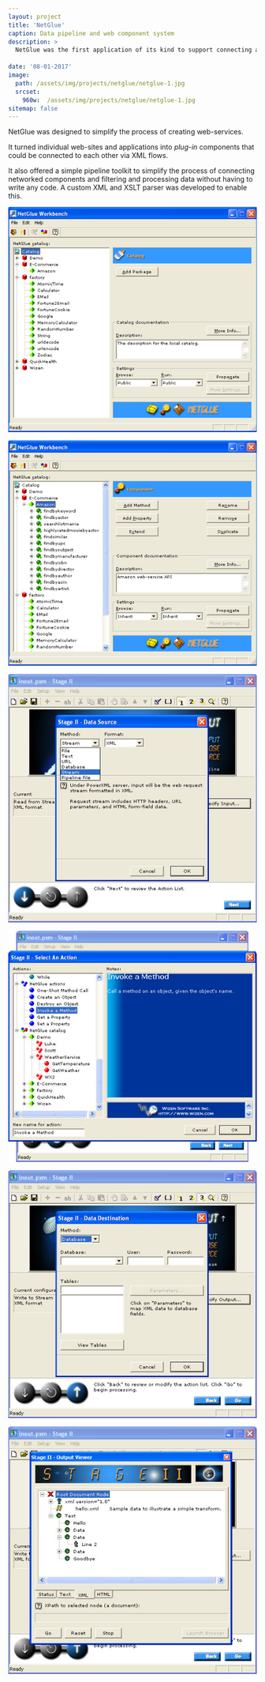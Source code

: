 ```yaml
---
layout: project
title: 'NetGlue'
caption: Data pipeline and web component system
description: >
  NetGlue was the first application of its kind to support connecting and filtering data between web-sites.

date: '08-01-2017'
image: 
  path: /assets/img/projects/netglue/netglue-1.jpg
  srcset: 
    960w:  /assets/img/projects/netglue/netglue-1.jpg
sitemap: false
---
```


NetGlue was designed to simplify the process of creating web-services. 

It turned individual web-sites and applications into *plug-in* components that could be connected to each other via XML flows.

It also offered a simple pipeline toolkit to simplify the process of connecting networked components and filtering and processing data without having to write any code. A custom XML and XSLT parser was developed to enable this.


![](/assets/img/projects/netglue/netglue-1.jpg)

![](/assets/img/projects/netglue/netglue-2.jpg)

![](/assets/img/projects/netglue/netglue-3.jpg)

![](/assets/img/projects/netglue/netglue-4.jpg)

![](/assets/img/projects/netglue/netglue-5.jpg)

![](/assets/img/projects/netglue/netglue-6.jpg)
